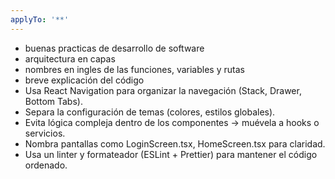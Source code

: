 ```yaml
---
applyTo: '**'
---
```

- buenas practicas de desarrollo de software
- arquitectura en capas
- nombres en ingles de las funciones, variables y rutas
- breve explicación del código
- Usa React Navigation para organizar la navegación (Stack, Drawer, Bottom Tabs).
- Separa la configuración de temas (colores, estilos globales).
- Evita lógica compleja dentro de los componentes → muévela a hooks o servicios.
- Nombra pantallas como LoginScreen.tsx, HomeScreen.tsx para claridad.
- Usa un linter y formateador (ESLint + Prettier) para mantener el código ordenado.